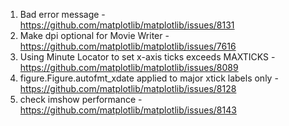 1. Bad error message - https://github.com/matplotlib/matplotlib/issues/8131
2. Make dpi optional for Movie Writer - https://github.com/matplotlib/matplotlib/issues/7616
3. Using Minute Locator to set x-axis ticks exceeds MAXTICKS - https://github.com/matplotlib/matplotlib/issues/8089
4. figure.Figure.autofmt_xdate applied to major xtick labels only - https://github.com/matplotlib/matplotlib/issues/8128
5. check imshow performance - https://github.com/matplotlib/matplotlib/issues/8143
